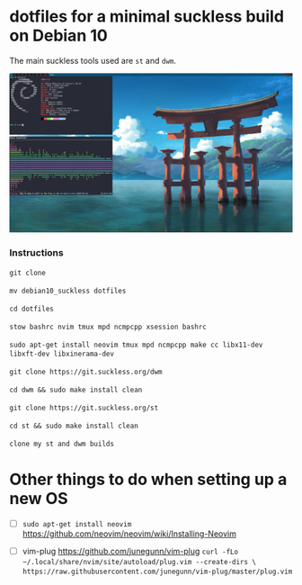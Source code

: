 # dotfiles for a minimal suckless build on Debian 10

The main suckless tools used are `st` and `dwm`. 

![screenshots](screenshots/pic.png)

### Instructions

```
git clone

mv debian10_suckless dotfiles

cd dotfiles

stow bashrc nvim tmux mpd ncmpcpp xsession bashrc 

sudo apt-get install neovim tmux mpd ncmpcpp make cc libx11-dev libxft-dev libxinerama-dev

git clone https://git.suckless.org/dwm

cd dwm && sudo make install clean

git clone https://git.suckless.org/st

cd st && sudo make install clean

clone my st and dwm builds
```


# Other things to do when setting up a new OS

- [ ] `sudo apt-get install neovim` https://github.com/neovim/neovim/wiki/Installing-Neovim

- [ ] vim-plug https://github.com/junegunn/vim-plug  `curl -fLo ~/.local/share/nvim/site/autoload/plug.vim --create-dirs \
    https://raw.githubusercontent.com/junegunn/vim-plug/master/plug.vim`
